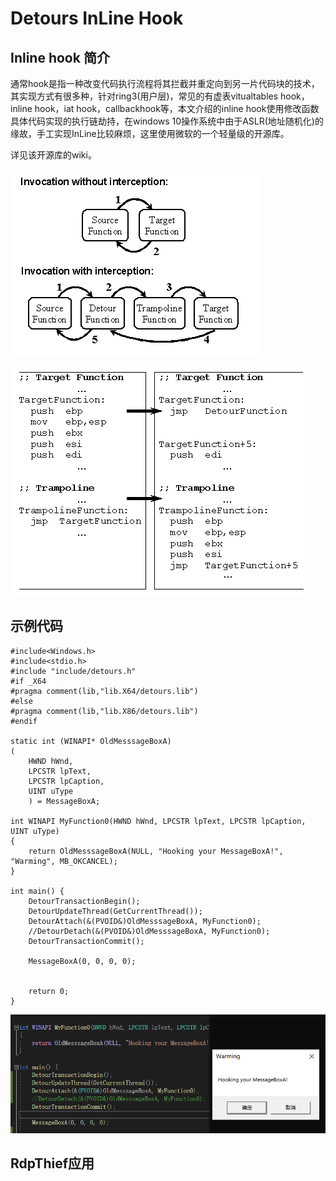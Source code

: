 # Detours InLine Hook

## Inline hook 简介

通常hook是指一种改变代码执行流程将其拦截并重定向到另一片代码块的技术，其实现方式有很多种，针对ring3\(用户层\)，常见的有虚表vitualtables hook，inline hook，iat hook，callbackhook等，本文介绍的inline hook使用修改函数具体代码实现的执行链劫持，在windows 10操作系统中由于ASLR\(地址随机化\)的缘故，手工实现InLine比较麻烦，这里使用微软的一个轻量级的开源库。

详见该开源库的wiki。

![](../.gitbook/assets/image%20%28102%29.png)

![](../.gitbook/assets/image%20%28100%29.png)

## 示例代码

```text
#include<Windows.h>
#include<stdio.h>
#include "include/detours.h"
#if _X64
#pragma comment(lib,"lib.X64/detours.lib")
#else
#pragma comment(lib,"lib.X86/detours.lib")
#endif

static int (WINAPI* OldMesssageBoxA)
(
    HWND hWnd,
    LPCSTR lpText,
    LPCSTR lpCaption,
    UINT uType
    ) = MessageBoxA;

int WINAPI MyFunction0(HWND hWnd, LPCSTR lpText, LPCSTR lpCaption, UINT uType)
{
    return OldMesssageBoxA(NULL, "Hooking your MessageBoxA!", "Warming", MB_OKCANCEL);
}

int main() {
    DetourTransactionBegin();
    DetourUpdateThread(GetCurrentThread());
    DetourAttach(&(PVOID&)OldMesssageBoxA, MyFunction0);
    //DetourDetach(&(PVOID&)OldMesssageBoxA, MyFunction0);
    DetourTransactionCommit();

    MessageBoxA(0, 0, 0, 0);


	return 0;
}
```

![](../.gitbook/assets/image%20%28101%29.png)

## RdpThief应用

